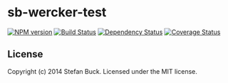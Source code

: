 # sb-wercker-test 
[![NPM version][npm-image]][npm-url] [![Build Status][travis-image]][travis-url] [![Dependency Status][daviddm-url]][daviddm-image] [![Coverage Status][coveralls-image]][coveralls-url]


## License

Copyright (c) 2014 Stefan Buck. Licensed under the MIT license.



[npm-url]: https://npmjs.org/package/sb-wercker-test
[npm-image]: https://badge.fury.io/js/sb-wercker-test.svg
[travis-url]: https://travis-ci.org/stefanbuck/sb-wercker-test
[travis-image]: https://travis-ci.org/stefanbuck/sb-wercker-test.svg?branch=master
[daviddm-url]: https://david-dm.org/stefanbuck/sb-wercker-test.svg?theme=shields.io
[daviddm-image]: https://david-dm.org/stefanbuck/sb-wercker-test
[coveralls-url]: https://coveralls.io/r/stefanbuck/sb-wercker-test
[coveralls-image]: https://coveralls.io/repos/stefanbuck/sb-wercker-test/badge.png
